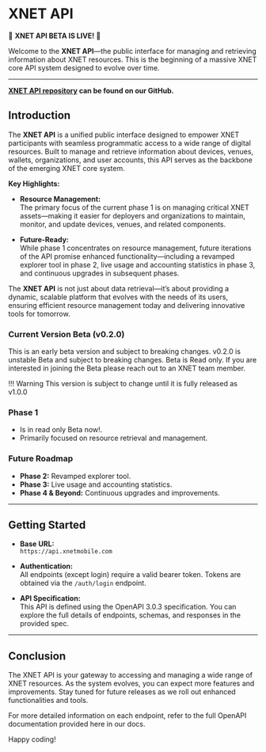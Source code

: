 # XNET API

🚀 **XNET API BETA IS LIVE!** 🚀

Welcome to the **XNET API**—the public interface for managing and retrieving information about XNET resources. This is the beginning of a massive XNET core API system designed to evolve over time.

---

**[XNET API repository](https://github.com/xnetmobile/api) can be found on our GitHub.**


## Introduction
The **XNET API** is a unified public interface designed to empower XNET participants with seamless programmatic access to a wide range of digital resources. Built to manage and retrieve information about devices, venues, wallets, organizations, and user accounts, this API serves as the backbone of the emerging XNET core system.

**Key Highlights:**

- **Resource Management:**  
  The primary focus of the current phase 1 is on managing critical XNET assets—making it easier for deployers and organizations to maintain, monitor, and update devices, venues, and related components.

- **Future-Ready:**  
  While phase 1 concentrates on resource management, future iterations of the API promise enhanced functionality—including a revamped explorer tool in phase 2, live usage and accounting statistics in phase 3, and continuous upgrades in subsequent phases.

The **XNET API** is not just about data retrieval—it’s about providing a dynamic, scalable platform that evolves with the needs of its users, ensuring efficient resource management today and delivering innovative tools for tomorrow.

### Current Version Beta (v0.2.0)
This is an early beta version and subject to breaking changes. 
v0.2.0 is unstable Beta and subject to breaking changes. Beta is Read only.
If you are interested in joining the Beta please reach out to an XNET team member.

!!! Warning
      This version is subject to change until it is fully released as v1.0.0

### Phase 1
- Is in read only Beta now!.
- Primarily focused on resource retrieval and management.

### Future Roadmap
- **Phase 2:** Revamped explorer tool.
- **Phase 3:** Live usage and accounting statistics.
- **Phase 4 & Beyond:** Continuous upgrades and improvements.

---

## Getting Started

- **Base URL:**  
  `https://api.xnetmobile.com`

- **Authentication:**  
  All endpoints (except login) require a valid bearer token. Tokens are obtained via the `/auth/login` endpoint.

- **API Specification:**  
  This API is defined using the OpenAPI 3.0.3 specification. You can explore the full details of endpoints, schemas, and responses in the provided spec.

---

## Conclusion
The XNET API is your gateway to accessing and managing a wide range of XNET resources. As the system evolves, you can expect more features and improvements. Stay tuned for future releases as we roll out enhanced functionalities and tools.

For more detailed information on each endpoint, refer to the full OpenAPI documentation provided here in our docs.

Happy coding!